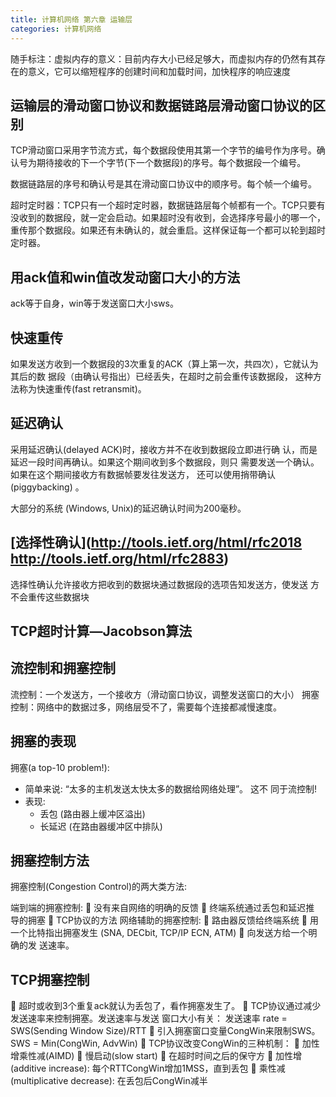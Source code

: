 ```yaml
---
title: 计算机网络 第六章 运输层
categories: 计算机网络
---
```

随手标注：虚拟内存的意义：目前内存大小已经足够大，而虚拟内存的仍然有其存在的意义，它可以缩短程序的创建时间和加载时间，加快程序的响应速度
## 运输层的滑动窗口协议和数据链路层滑动窗口协议的区别
TCP滑动窗口采用字节流方式，每个数据段使用其第一个字节的编号作为序号。确认号为期待接收的下一个字节(下一个数据段)的序号。每个数据段一个编号。

数据链路层的序号和确认号是其在滑动窗口协议中的顺序号。每个帧一个编号。

超时定时器：TCP只有一个超时定时器，数据链路层每个帧都有一个。TCP只要有没收到的数据段，就一定会启动。如果超时没有收到，会选择序号最小的哪一个，重传那个数据段。如果还有未确认的，就会重启。这样保证每一个都可以轮到超时定时器。
## 用ack值和win值改发动窗口大小的方法
ack等于自身，win等于发送窗口大小sws。

## 快速重传
如果发送方收到一个数据段的3次重复的ACK（算上第一次，共四次），它就认为其后的数 据段（由确认号指出）已经丢失，在超时之前会重传该数据段， 这种方法称为快速重传(fast retransmit)。
## 延迟确认
采用延迟确认(delayed ACK)时，接收方并不在收到数据段立即进行确 认，而是延迟一段时间再确认。如果这个期间收到多个数据段，则只 需要发送一个确认。如果在这个期间接收方有数据帧要发往发送方， 还可以使用捎带确认(piggybacking) 。

大部分的系统 (Windows, Unix)的延迟确认时间为200毫秒。
## [选择性确认](http://tools.ietf.org/html/rfc2018 http://tools.ietf.org/html/rfc2883)
选择性确认允许接收方把收到的数据块通过数据段的选项告知发送方，使发送 方不会重传这些数据块
## TCP超时计算—Jacobson算法
## 流控制和拥塞控制
流控制：一个发送方，一个接收方（滑动窗口协议，调整发送窗口的大小）
拥塞控制：网络中的数据过多，网络层受不了，需要每个连接都减慢速度。
## 拥塞的表现
拥塞(a top-10 problem!):
- 简单来说: “太多的主机发送太快太多的数据给网络处理”。 这不 同于流控制!
- 表现:
  - 丢包 (路由器上缓冲区溢出)
  - 长延迟 (在路由器缓冲区中排队)
## 拥塞控制方法
拥塞控制(Congestion Control)的两大类方法:

端到端的拥塞控制:  没有来自网络的明确的反馈  终端系统通过丢包和延迟推 导的拥塞  TCP协议的方法
网络辅助的拥塞控制:  路由器反馈给终端系统  用一个比特指出拥塞发生 (SNA, DECbit, TCP/IP ECN, ATM)  向发送方给一个明确的发 送速率。
## TCP拥塞控制
 超时或收到3个重复ack就认为丢包了，看作拥塞发生了。  TCP协议通过减少发送速率来控制拥塞。发送速率与发送 窗口大小有关：
发送速率 rate = SWS(Sending Window Size)/RTT  引入拥塞窗口变量CongWin来限制SWS。
SWS = Min(CongWin, AdvWin)  TCP协议改变CongWin的三种机制：  加性增乘性减(AIMD)  慢启动(slow start)  在超时时间之后的保守方
 加性增 (additive increase): 每个RTTCongWin增加1MSS，直到丢包
 乘性减 (multiplicative decrease): 在丢包后CongWin减半
